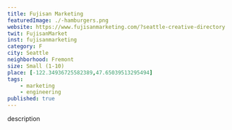 ```yaml
---
title: Fujisan Marketing
featuredImage: ./-hamburgers.png
website: https://www.fujisanmarketing.com/?seattle-creative-directory
twit: FujisanMarket
inst: fujisanmarketing
category: F
city: Seattle
neighborhood: Fremont
size: Small (1-10)
place: [-122.34936725582389,47.65039513295494]
tags:
    - marketing
    - engineering
published: true
---
```


description

